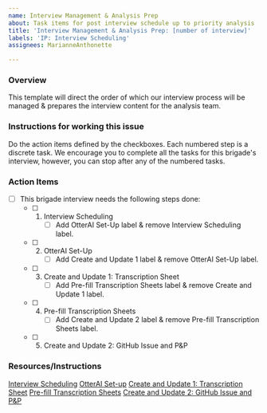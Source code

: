 ```yaml
---
name: Interview Management & Analysis Prep
about: Task items for post interview schedule up to priority analysis
title: 'Interview Management & Analysis Prep: [number of interview]'
labels: 'IP: Interview Scheduling'
assignees: MarianneAnthonette

---
```


### Overview
This template will direct the order of which our interview process will be managed & prepares the interview content for the analysis team. 

### Instructions for working this issue
Do the action items defined by the checkboxes. Each numbered step is a discrete task. We encourage you to complete all the tasks for this brigade's interview, however, you can stop after any of the numbered tasks.

### Action Items

- [ ] This brigade interview needs the following steps done:
     - [ ] 1. Interview Scheduling
          - [ ] Add OtterAI Set-Up label & remove Interview Scheduling label.
     - [ ] 2. OtterAI Set-Up
          - [ ] Add Create and Update 1 label & remove OtterAI Set-Up label.
     - [ ] 3. Create and Update 1: Transcription Sheet 
          - [ ] Add Pre-fill Transcription Sheets label & remove Create and Update 1 label.
     - [ ] 4. Pre-fill Transcription Sheets
          - [ ] Add Create and Update 2 label & remove Pre-fill Transcription Sheets label.
     - [ ] 5. Create and Update 2: GitHub Issue and P&P
     
  
### Resources/Instructions
[Interview Scheduling](https://docs.google.com/document/d/1cMJIZpYGqWACtk7zEoS5Pj5RKwiUioVj_agzZKKICyc/edit#)
[OtterAI Set-up](https://docs.google.com/document/d/1OfbbleSugZegpgblxL6xC8v_sUGIS58T8X13RRC4VQ0/edit#)
[Create and Update 1: Transcription Sheet](https://docs.google.com/document/d/1ZSo1-XfC6gpXT6snyw7UcEororeaZN-lj4UfptcsJ8k/edit?usp=drive_web&ouid=116699334996809624012)
[Pre-fill Transcription Sheets](https://docs.google.com/document/d/1hdOMIFVPTwg_1PmSeUhg-BTpw4HXO2aVDflLXNY754M/edit#)
[Create and Update 2: GitHub Issue and P&P](https://docs.google.com/document/d/1peMLcR1PvPstgctPQgVemS8bD10olch_7-Y7fxY_P58/edit)
